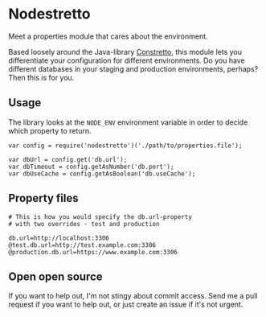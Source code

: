 # Nodestretto

Meet a properties module that cares about the environment.

Based loosely around the Java-library [Constretto](http://constretto.github.io), this module lets you 
differentiate your configuration for different environments. Do you have different databases in your 
staging and production environments, perhaps? Then this is for you.

## Usage

The library looks at the ``NODE_ENV`` environment variable in order to decide which property to return.

	var config = require('nodestretto')('./path/to/properties.file');

	var dbUrl = config.get('db.url');
	var dbTimeout = config.getAsNumber('db.port');
	var dbUseCache = config.getAsBoolean('db.useCache');

## Property files

	# This is how you would specify the db.url-property
	# with two overrides - test and production

	db.url=http://localhost:3306
	@test.db.url=http://test.example.com:3306
	@production.db.url=https://www.example.com:3306

## Open open source

If you want to help out, I'm not stingy about commit access. Send me a pull request if you want to help out, 
or just create an issue if it's not urgent.
